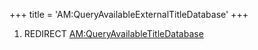 +++
title = 'AM:QueryAvailableExternalTitleDatabase'
+++

1.  REDIRECT
    [AM:QueryAvailableTitleDatabase](AM:QueryAvailableTitleDatabase "wikilink")